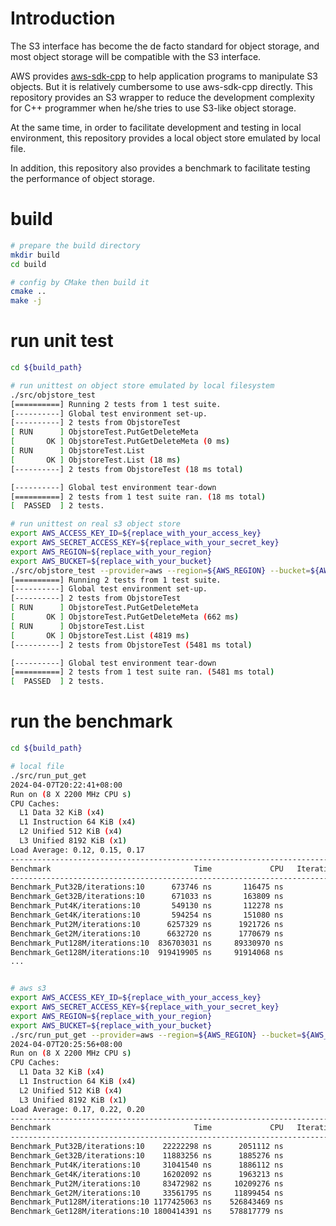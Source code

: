 # Introduction
The S3 interface has become the de facto standard for object storage,
and most object storage will be compatible with the S3 interface.

AWS provides [aws-sdk-cpp](https://github.com/aws/aws-sdk-cpp.git) to help application programs to manipulate S3 objects.
But it is relatively cumbersome to use aws-sdk-cpp directly.
This repository provides an S3 wrapper to reduce the development complexity for C++ programmer when he/she tries to use S3-like object storage.

At the same time, in order to facilitate development and testing in local environment, this repository provides a local object store emulated by local file.

In addition, this repository also provides a benchmark to facilitate testing the performance of object storage.

# build

```bash
# prepare the build directory
mkdir build
cd build

# config by CMake then build it
cmake ..
make -j
```

# run unit test
```bash
cd ${build_path}

# run unittest on object store emulated by local filesystem
./src/objstore_test
[==========] Running 2 tests from 1 test suite.
[----------] Global test environment set-up.
[----------] 2 tests from ObjstoreTest
[ RUN      ] ObjstoreTest.PutGetDeleteMeta
[       OK ] ObjstoreTest.PutGetDeleteMeta (0 ms)
[ RUN      ] ObjstoreTest.List
[       OK ] ObjstoreTest.List (18 ms)
[----------] 2 tests from ObjstoreTest (18 ms total)

[----------] Global test environment tear-down
[==========] 2 tests from 1 test suite ran. (18 ms total)
[  PASSED  ] 2 tests.

# run unittest on real s3 object store
export AWS_ACCESS_KEY_ID=${replace_with_your_access_key}
export AWS_SECRET_ACCESS_KEY=${replace_with_your_secret_key}
export AWS_REGION=${replace_with_your_region}
export AWS_BUCKET=${replace_with_your_bucket}
./src/objstore_test --provider=aws --region=${AWS_REGION} --bucket=${AWS_BUCKET}
[==========] Running 2 tests from 1 test suite.
[----------] Global test environment set-up.
[----------] 2 tests from ObjstoreTest
[ RUN      ] ObjstoreTest.PutGetDeleteMeta
[       OK ] ObjstoreTest.PutGetDeleteMeta (662 ms)
[ RUN      ] ObjstoreTest.List
[       OK ] ObjstoreTest.List (4819 ms)
[----------] 2 tests from ObjstoreTest (5481 ms total)

[----------] Global test environment tear-down
[==========] 2 tests from 1 test suite ran. (5481 ms total)
[  PASSED  ] 2 tests.
```

# run the benchmark

```bash
cd ${build_path}

# local file
./src/run_put_get
2024-04-07T20:22:41+08:00
Run on (8 X 2200 MHz CPU s)
CPU Caches:
  L1 Data 32 KiB (x4)
  L1 Instruction 64 KiB (x4)
  L2 Unified 512 KiB (x4)
  L3 Unified 8192 KiB (x1)
Load Average: 0.12, 0.15, 0.17
--------------------------------------------------------------------------
Benchmark                                Time             CPU   Iterations
--------------------------------------------------------------------------
Benchmark_Put32B/iterations:10      673746 ns       116475 ns           10
Benchmark_Get32B/iterations:10      671033 ns       163809 ns           10
Benchmark_Put4K/iterations:10       549130 ns       112278 ns           10
Benchmark_Get4K/iterations:10       594254 ns       151080 ns           10
Benchmark_Put2M/iterations:10      6257329 ns      1921726 ns           10
Benchmark_Get2M/iterations:10      6632720 ns      1770679 ns           10
Benchmark_Put128M/iterations:10  836703031 ns     89330970 ns           10
Benchmark_Get128M/iterations:10  919419905 ns     91914068 ns           10
...


# aws s3
export AWS_ACCESS_KEY_ID=${replace_with_your_access_key}
export AWS_SECRET_ACCESS_KEY=${replace_with_your_secret_key}
export AWS_REGION=${replace_with_your_region}
export AWS_BUCKET=${replace_with_your_bucket}
./src/run_put_get --provider=aws --region=${AWS_REGION} --bucket=${AWS_BUCKET}
2024-04-07T20:25:56+08:00
Run on (8 X 2200 MHz CPU s)
CPU Caches:
  L1 Data 32 KiB (x4)
  L1 Instruction 64 KiB (x4)
  L2 Unified 512 KiB (x4)
  L3 Unified 8192 KiB (x1)
Load Average: 0.17, 0.22, 0.20
--------------------------------------------------------------------------
Benchmark                                Time             CPU   Iterations
--------------------------------------------------------------------------
Benchmark_Put32B/iterations:10    22222298 ns      2051112 ns           10
Benchmark_Get32B/iterations:10    11883256 ns      1885276 ns           10
Benchmark_Put4K/iterations:10     31041540 ns      1886112 ns           10
Benchmark_Get4K/iterations:10     16202092 ns      1963213 ns           10
Benchmark_Put2M/iterations:10     83472982 ns     10209276 ns           10
Benchmark_Get2M/iterations:10     33561795 ns     11899454 ns           10
Benchmark_Put128M/iterations:10 1177425063 ns    526843469 ns           10
Benchmark_Get128M/iterations:10 1800414391 ns    578817779 ns           10
```